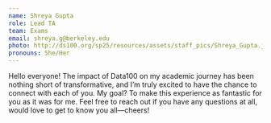 ```yaml
---
name: Shreya Gupta
role: Lead TA
team: Exams
email: shreya.g@berkeley.edu
photo: http://ds100.org/sp25/resources/assets/staff_pics/Shreya_Gupta.jpg
pronouns: She/Her
---
```

Hello everyone! The impact of Data100 on my academic journey has been nothing short of transformative, and I’m truly excited to have the chance to connect with each of you. My goal? To make this experience as fantastic for you as it was for me. Feel free to reach out if you have any questions at all, would love to get to know you all—cheers!